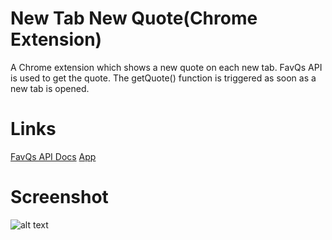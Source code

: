 # New Tab New Quote(Chrome Extension)
A Chrome extension which shows a new quote on each new tab. FavQs API is used to get the quote. The getQuote() function is triggered as soon as a new tab is opened. 
# Links
[FavQs API Docs](https://favqs.com/api)
[App](https://chrome.google.com/webstore/detail/new-tab-new-quote/nlfajjcnlhjdhdpihohlandlnhebfadd?hl=en)
# Screenshot
![alt text](https://lh3.googleusercontent.com/36o0as_6JefJztFd1gmgUskAKX9_0vroZV9v69H5S2goiwN7ZQf2ADJEbNABLSIAuDIjc6FO=w640-h400-e365)
